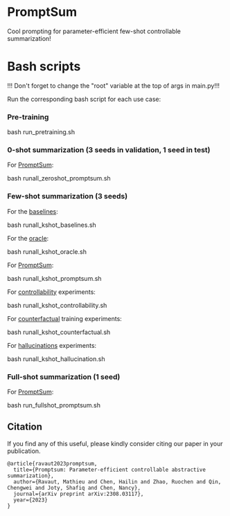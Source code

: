 # PromptSum
Cool prompting for parameter-efficient few-shot controllable summarization!

# Bash scripts

!!! Don't forget to change the "root" variable at the top of args in main.py!!!

Run the corresponding bash script for each use case:

### Pre-training 
bash run_pretraining.sh

### 0-shot summarization (3 seeds in validation, 1 seed in test)
For <ins>PromptSum</ins>:

bash runall_zeroshot_promptsum.sh

### Few-shot summarization (3 seeds)
For the <ins>baselines</ins>:

bash runall_kshot_baselines.sh

For the <ins>oracle</ins>:

bash runall_kshot_oracle.sh

For <ins>PromptSum</ins>:

bash runall_kshot_promptsum.sh

For <ins>controllability</ins> experiments:

bash runall_kshot_controllability.sh

For <ins>counterfactual</ins> training experiments:

bash runall_kshot_counterfactual.sh

For <ins>hallucinations</ins> experiments:

bash runall_kshot_hallucination.sh

### Full-shot summarization (1 seed)
For <ins>PromptSum</ins>:

bash run_fullshot_promptsum.sh

## Citation

If you find any of this useful, please kindly consider citing our paper in your publication.

```
@article{ravaut2023promptsum,
  title={Promptsum: Parameter-efficient controllable abstractive summarization},
  author={Ravaut, Mathieu and Chen, Hailin and Zhao, Ruochen and Qin, Chengwei and Joty, Shafiq and Chen, Nancy},
  journal={arXiv preprint arXiv:2308.03117},
  year={2023}
}
```
